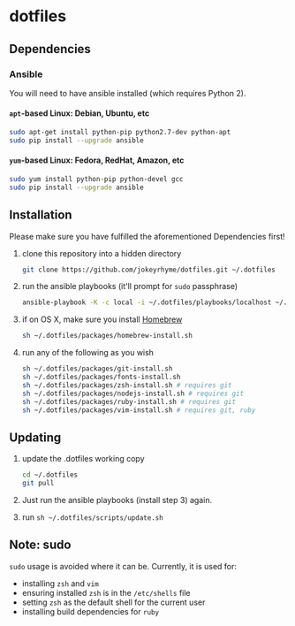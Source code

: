 # dotfiles

## Dependencies


### Ansible

You will need to have ansible installed (which requires Python 2).

#### `apt`-based Linux: Debian, Ubuntu, etc

```sh
sudo apt-get install python-pip python2.7-dev python-apt
sudo pip install --upgrade ansible
```

#### `yum`-based Linux: Fedora, RedHat, Amazon, etc

```sh
sudo yum install python-pip python-devel gcc
sudo pip install --upgrade ansible
```


## Installation

Please make sure you have fulfilled the aforementioned Dependencies
first!

1. clone this repository into a hidden directory

    ```sh
    git clone https://github.com/jokeyrhyme/dotfiles.git ~/.dotfiles
    ```

2. run the ansible playbooks (it'll prompt for `sudo` passphrase)

    ```sh
    ansible-playbook -K -c local -i ~/.dotfiles/playbooks/localhost ~/.dotfiles/playbooks/general.yml
    ```

3. if on OS X, make sure you install [Homebrew](http://brew.sh/)

    ```sh
    sh ~/.dotfiles/packages/homebrew-install.sh
    ```

4. run any of the following as you wish

    ```sh
    sh ~/.dotfiles/packages/git-install.sh
    sh ~/.dotfiles/packages/fonts-install.sh
    sh ~/.dotfiles/packages/zsh-install.sh # requires git
    sh ~/.dotfiles/packages/nodejs-install.sh # requires git
    sh ~/.dotfiles/packages/ruby-install.sh # requires git
    sh ~/.dotfiles/packages/vim-install.sh # requires git, ruby
    ```


## Updating

1. update the .dotfiles working copy

    ```sh
    cd ~/.dotfiles
    git pull
    ```

2. Just run the ansible playbooks (install step 3) again.

3. run `sh ~/.dotfiles/scripts/update.sh`


## Note: sudo

`sudo` usage is avoided where it can be. Currently, it is used for:

- installing `zsh` and `vim`
- ensuring installed `zsh` is in the `/etc/shells` file
- setting `zsh` as the default shell for the current user
- installing build dependencies for `ruby`
